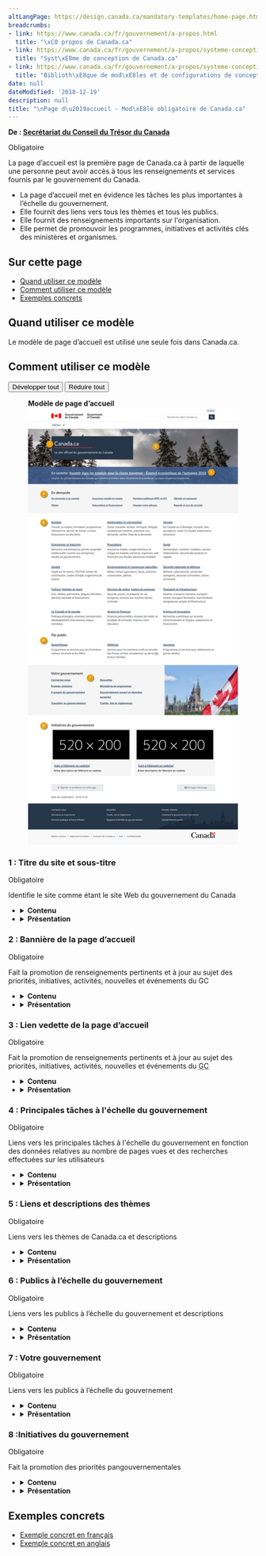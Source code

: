 ```yaml
---
altLangPage: https://design.canada.ca/mandatory-templates/home-page.html
breadcrumbs:
- link: https://www.canada.ca/fr/gouvernement/a-propos.html
  title: "\xC0 propos de Canada.ca"
- link: https://www.canada.ca/fr/gouvernement/a-propos/systeme-conception.html
  title: "Syst\xE8me de conception de Canada.ca"
- link: https://www.canada.ca/fr/gouvernement/a-propos/systeme-conception/bibliotheque-modeles.html
  title: "Biblioth\xE8que de mod\xE8les et de configurations de conception"
date: null
dateModified: '2018-12-19'
description: null
title: "\nPage d\u2019accueil - Mod\xE8le obligatoire de Canada.ca"
---
```



<div>
 <p class="gc-byline">
  <strong>
   De :
   <a href="https://www.canada.ca/fr/secretariat-conseil-tresor.html">
    Secrétariat du Conseil du Trésor du Canada
   </a>
  </strong>
 </p>
 <p>
  <span class="label label-danger">
   Obligatoire
  </span>
 </p>
 <p>
  La page d’accueil est la première page de Canada.ca à partir de laquelle une personne peut avoir accès à tous les renseignements et services fournis par le gouvernement du Canada.
 </p>
 <ul>
  <li>
   La page d’accueil met en évidence les tâches les plus importantes à l’échelle du gouvernement.
  </li>
  <li>
   Elle fournit des liens vers tous les thèmes et tous les publics.
  </li>
  <li>
   Elle fournit des renseignements importants sur l'organisation.
  </li>
  <li>
   Elle permet de promouvoir les programmes, initiatives et activités clés des ministères et organismes.
  </li>
 </ul>
 <section>
  <h2>
   Sur cette page
  </h2>
  <ul>
   <li>
    <a href="#utilisation">
     Quand utiliser ce modèle
    </a>
   </li>
   <li>
    <a href="#specifications">
     Comment utiliser ce modèle
    </a>
   </li>
   <li>
    <a href="#exemples">
     Exemples concrets
    </a>
   </li>
  </ul>
 </section>
 <section>
  <h2 id="utilisation">
   Quand utiliser ce modèle
  </h2>
  <p>
   Le modèle de page d’accueil est utilisé une seule fois dans Canada.ca.
  </p>
 </section>
 <section>
  <h2 id="specifications">
   Comment utiliser ce modèle
  </h2>
  <div class="btn-group mrgn-bttm-sm">
   <button class="btn btn-default wb-toggle" data-toggle='{"selector": "details", "parent": "#template-elements", "type": "on"}' type="button">
    Développer tout
   </button>
   <button class="btn btn-default wb-toggle" data-toggle='{"selector": "details", "parent": "#template-elements", "type": "off"}' type="button">
    Réduire tout
   </button>
  </div>
  <div class="row">
   <div class="col-lg-6 pull-right">
    <figure class="mrgn-bttm-lg">
     <figcaption class="text-center">
      <b>
       Modèle de page d’accueil
      </b>
     </figcaption>
     <img alt="Modèle de page d’accueil indiquant les parties qui composent sa structure. Lire de haut en bas et de gauche à droite. Plus de détails au sujet de ce graphique se retrouvent dans le texte entourant l’image." class="full-width" src="../images/fr-desktop.jpg"/>
    </figure>
   </div>
   <div class="col-lg-6 pull-left">
    <section id="template-elements">
     <section>
      <h3>
       1 : Titre du site et sous-titre
      </h3>
      <p>
       <span class="label label-danger">
        Obligatoire
       </span>
      </p>
      <p>
       Identifie le site comme étant le site Web du gouvernement du Canada
      </p>
      <ul class="list-unstyled">
       <li id="element1">
        <details class="mrgn-bttm-sm">
         <summary class="wb-toggle" data-toggle='{"print":"on"}'>
          <strong>
           Contenu
          </strong>
         </summary>
         <ul>
          <li>
           Un titre, suivi d'un court sous-titre.
          </li>
          <li>
           Titre du site : Canada.ca
          </li>
          <li>
           Sous-titre : Le site officiel du gouvernement du Canada.
          </li>
         </ul>
        </details>
       </li>
       <li id="element2">
        <details class="mrgn-bttm-sm">
         <summary class="wb-toggle" data-toggle='{"print":"on"}'>
          <strong>
           Présentation
          </strong>
         </summary>
         <ul>
          <li>
           le titre et le sous-titre apparaissent dans une boîte bleu foncé
          </li>
          <li>
           Le titre du site est un H1, avec une règle horizontale rouge en-dessous.
          </li>
          <li>
           Le sous-titre se trouve immédiatement sous le titre du site.
          </li>
         </ul>
        </details>
       </li>
      </ul>
     </section>
     <section>
      <h3>
       2 : Bannière de la page d’accueil
      </h3>
      <p>
       <span class="label label-danger">
        Obligatoire
       </span>
      </p>
      <p>
       Fait la promotion de renseignements pertinents et à jour au sujet des priorités, initiatives, activités, nouvelles et événements du GC
      </p>
      <ul class="list-unstyled">
       <li id="element3">
        <details class="mrgn-bttm-sm">
         <summary class="wb-toggle" data-toggle='{"print":"on"}'>
          <strong>
           Contenu
          </strong>
         </summary>
         <ul>
          <li>
           Les images doivent être des photographies (pas d'illustration ni d'images abstraites)
          </li>
          <li>
           Les images doivent montrer des détails saisonniers (par exemple, de la neige en hiver, des fleurs au printemps).
          </li>
          <li>
           Évitez les images de personnes ou de visage, qui peuvent distaire les gens.
          </li>
         </ul>
        </details>
       </li>
       <li id="element4">
        <details class="mrgn-bttm-sm">
         <summary class="wb-toggle" data-toggle='{"print":"on"}'>
          <strong>
           Présentation
          </strong>
         </summary>
         <ul>
          <li>
           La bannière apparaît sur toute la largeur de la page, sous l'en-tête du site et derrière la zone contenant le titre et le titre du site.
          </li>
         </ul>
        </details>
       </li>
      </ul>
     </section>
     <section>
      <h3>
       3 : Lien vedette de la page d’accueil
      </h3>
      <p>
       <span class="label label-danger">
        Obligatoire
       </span>
      </p>
      <p>
       Fait la promotion de renseignements pertinents et à jour au sujet des priorités, initiatives, activités, nouvelles et événements du
       <abbr title="Gouvernement du Canada">
        GC
       </abbr>
      </p>
      <ul class="list-unstyled">
       <li id="element5">
        <details class="mrgn-bttm-sm">
         <summary class="wb-toggle" data-toggle='{"print":"on"}'>
          <strong>
           Contenu
          </strong>
         </summary>
         <ul>
          <li>
           Le BCP contrôle le contenu dans cette section.
          </li>
          <li>
           Il y 4 liens en vedette, et un seul est présenté à la fois.
          </li>
          <li>
           Utilisez un appel à l’action pour le texte
          </li>
          <li>
           Limitez le texte à 65 caractères
          </li>
         </ul>
        </details>
       </li>
       <li id="element6">
        <details class="mrgn-bttm-sm">
         <summary class="wb-toggle" data-toggle='{"print":"on"}'>
          <strong>
           Présentation
          </strong>
         </summary>
         <ul>
          <li>
           Le lien vedette de la page d'accueil apparaît en surimpression dans la partie inférieure de la bannière de la page d'accueil
          </li>
          <li>
           Dans des situations exceptionnelles, telles qu'une annonce de politique gouvernementale importante (par exemple, un budget fédéral), la rotation aléatoire est éliminée un seul lien en vedette apparaît pour tous les visiteurs
          </li>
         </ul>
        </details>
       </li>
      </ul>
     </section>
     <section>
      <h3>
       4 : Principales tâches à l'échelle du gouvernement
      </h3>
      <p>
       <span class="label label-danger">
        Obligatoire
       </span>
      </p>
      <p>
       Liens vers les principales tâches à l'échelle du gouvernement en fonction des données relatives au nombre de pages vues et des recherches effectuées sur les utilisateurs
      </p>
      <ul class="list-unstyled">
       <li id="element7">
        <details class="mrgn-bttm-sm">
         <summary class="wb-toggle" data-toggle='{"print":"on"}'>
          <strong>
           Contenu
          </strong>
         </summary>
         <ul>
          <li>
           Elle dresse la liste des 8 principales tâches de l'ensemble du gouvernement du Canada en fonction des données relatives au nombre de pages vues et des recherches effectuées par les utilisateurs.
          </li>
         </ul>
        </details>
       </li>
       <li id="element8">
        <details class="mrgn-bttm-sm">
         <summary class="wb-toggle" data-toggle='{"print":"on"}'>
          <strong>
           Présentation
          </strong>
         </summary>
         <ul>
          <li>
           Cette composante se trouve sous le lien vedette de la page d’accueil.
          </li>
          <li>
           Les liens sont présentés en 4 colonnes de deux liens chacune.
          </li>
         </ul>
        </details>
       </li>
      </ul>
     </section>
     <section>
      <h3>
       5 : Liens et descriptions des thèmes
      </h3>
      <p>
       <span class="label label-danger">
        Obligatoire
       </span>
      </p>
      <p>
       Liens vers les thèmes de Canada.ca et descriptions
      </p>
      <ul class="list-unstyled">
       <li id="element9">
        <details class="mrgn-bttm-sm">
         <summary class="wb-toggle" data-toggle='{"print":"on"}'>
          <strong>
           Contenu
          </strong>
         </summary>
         <ul>
          <li>
           Fournit des liens vers les 15 thèmes de Canada.ca et leur description.
          </li>
          <li>
           Utilisez la configuration
           <a href="../configurations-conception-communes/services-renseignements.html">
            Services et renseignements
           </a>
           .
          </li>
         </ul>
        </details>
       </li>
       <li id="element10">
        <details class="mrgn-bttm-sm">
         <summary class="wb-toggle" data-toggle='{"print":"on"}'>
          <strong>
           Présentation
          </strong>
         </summary>
         <ul>
          <li>
           Cette composante se trouve immédiatement sous les principales tâches à l'échelle du gouvernement
          </li>
         </ul>
        </details>
       </li>
      </ul>
     </section>
     <section>
      <h3>
       6 : Publics à l’échelle du gouvernement
      </h3>
      <p>
       <span class="label label-danger">
        Obligatoire
       </span>
      </p>
      <p>
       Liens vers les publics à l’échelle du gouvernement et descriptions
      </p>
      <ul class="list-unstyled">
       <li id="element11">
        <details class="mrgn-bttm-sm">
         <summary class="wb-toggle" data-toggle='{"print":"on"}'>
          <strong>
           Contenu
          </strong>
         </summary>
         <ul>
          <li>
           Elle présente les 3 publics à l’échelle du gouvernement :
           <ul>
            <li>
             les peuples autochtones;
            </li>
            <li>
             les anciens combattants;
            </li>
            <li>
             les jeunes.
            </li>
           </ul>
          </li>
          <li>
           L'étiquette de l'en-tête est « En relief »
          </li>
          <li>
           Utilisez la configuration
           <a href="../configurations-conception-communes/services-renseignements.html">
            Services et renseignements
           </a>
           .
          </li>
         </ul>
        </details>
       </li>
       <li id="element12">
        <details class="mrgn-bttm-sm">
         <summary class="wb-toggle" data-toggle='{"print":"on"}'>
          <strong>
           Présentation
          </strong>
         </summary>
         <ul>
          <li>
           Cette composante se trouve immédiatement sous les liens et les descriptions des thèmes.
          </li>
         </ul>
        </details>
       </li>
      </ul>
     </section>
     <section>
      <h3>
       7 : Votre gouvernement
      </h3>
      <p>
       <span class="label label-danger">
        Obligatoire
       </span>
      </p>
      <p>
       Liens vers les publics à l’échelle du gouvernement
      </p>
      <ul class="list-unstyled">
       <li id="element13">
        <details class="mrgn-bttm-sm">
         <summary class="wb-toggle" data-toggle='{"print":"on"}'>
          <strong>
           Contenu
          </strong>
         </summary>
         <ul>
          <li>
           Elle présente 8 liens en 2 colonnes :
           <ul>
            <li>
             Contactez-nous
            </li>
            <li>
             Premier ministre
            </li>
            <li>
             À propos du gouvernement
            </li>
            <li>
             Travailler au gouvernement
            </li>
            <li>
             Nouvelles
            </li>
            <li>
             Ministères et organismes
            </li>
            <li>
             Gouvernement ouvert et données ouvertes
            </li>
            <li>
             Traités, lois et règlements
            </li>
           </ul>
          </li>
          <li>
           L'étiquette de l'en-tête est « Votre gouvernement »
          </li>
         </ul>
        </details>
       </li>
       <li id="element14">
        <details class="mrgn-bttm-sm">
         <summary class="wb-toggle" data-toggle='{"print":"on"}'>
          <strong>
           Présentation
          </strong>
         </summary>
         <ul>
          <li>
           Cette composante se trouve sous les puclics cibles à l'échelle du gouvernement.
          </li>
          <li>
           Les liens et les descriptions sont présentés en 2 colonnes comportant 4 liens chacune.
          </li>
          <li>
           Sur les grands écrans, une image qui complète cette section apparaît à droite des liens et des descriptions.
          </li>
          <li>
           Sur les écrans plus petits, l'image n'apparaît pas.
          </li>
         </ul>
        </details>
       </li>
      </ul>
     </section>
     <section>
      <h3>
       8 :Initiatives du gouvernement
      </h3>
      <p>
       <span class="label label-danger">
        Obligatoire
       </span>
      </p>
      <p>
       Fait la promotion des priorités pangouvernementales
      </p>
      <ul class="list-unstyled">
       <li id="element15">
        <details class="mrgn-bttm-sm">
         <summary class="wb-toggle" data-toggle='{"print":"on"}'>
          <strong>
           Contenu
          </strong>
         </summary>
         <ul>
          <li>
           L'étiquette de l'en-tête est « Initiatives du gouvernement ».
          </li>
          <li>
           Cette composante est constituée de 2 éléments En vedette.
          </li>
          <li>
           Utilisez la composante
           <a href="../configurations-conception-communes/vignettes-promotionnelles.html">
            Promotions contextuelles
           </a>
           .
          </li>
         </ul>
        </details>
       </li>
       <li id="element16">
        <details class="mrgn-bttm-sm">
         <summary class="wb-toggle" data-toggle='{"print":"on"}'>
          <strong>
           Présentation
          </strong>
         </summary>
         <ul>
          <li>
           Cette composante se trouve sous la section « Votre gouvernement ».
          </li>
         </ul>
        </details>
       </li>
      </ul>
     </section>
    </section>
   </div>
  </div>
 </section>
 <section>
  <h2 id="exemples">
   Exemples concrets
  </h2>
  <ul>
   <li>
    <a href="https://www.canada.ca/fr.html">
     Exemple concret en français
    </a>
   </li>
   <li>
    <a href="https://www.canada.ca/en.html">
     Exemple concret en anglais
    </a>
   </li>
  </ul>
 </section>
</div>





